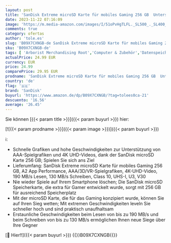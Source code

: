 ```yaml
---
layout: post
title: 'SanDisk Extreme microSD Karte für mobiles Gaming 256 GB  Unterstützt mit A2 App Performance AAA/3D/VR-Spielgrafiken und 4K-UHD-Video  190 MB/s Lesen  130 MB/s Schreiben  Class 10  UHS-I  U3  V30'
date: 2023-11-22 07:16:09
image: 'https://m.media-amazon.com/images/I/51oPvHgTLFL._SL500_._SL400_.jpg'
comments: true
category: ofertas
author: 'tole.es'
slug: 'B09X7CXNGB-de SanDisk Extreme microSD Karte für mobiles Gaming 256 GB...'
sku: 'B09X7CXNGB-de'
tags: [ 'Arborist Merchandising Root','Computer & Zubehör','Datenspeicher','Externe Datenspeicher','Micro SD Speicherkarten','Self Service','Special Features Stores','Speicherkarten','Speicherkarten & USB-Sticks','a4cbee59-f823-40fe-831a-7de64f655f6f_0','a4cbee59-f823-40fe-831a-7de64f655f6f_9901','sandisk','🇩🇪', ]
actualPrice: 24.99 EUR
currency: EUR
price: 24.99
comparePrice: 29.95 EUR
prodname: 'SanDisk Extreme microSD Karte für mobiles Gaming 256 GB  Unterstützt mit A2 App Performance AAA/3D/VR-Spielgrafiken und 4K-UHD-Video  190 MB/s Lesen  130 MB/s Schreiben  Class 10  UHS-I  U3  V30'
country: 'de'
flag: '🇩🇪'
brand: 'SanDisk'
buyurl: 'https://www.amazon.de/dp/B09X7CXNGB/?tag=tolees0ca-21'
descuento: '16.56'
average: '26.45'
---
```


Sie können [{{< param title >}}]({{< param buyurl >}}) hier:

[![{{< param prodname >}}]({{< param image >}})]({{< param buyurl >}})

ℹ️:

- Schnelle Grafiken und hohe Geschwindigkeiten zur Unterstützung von AAA-Spielgrafiken und 4K UHD-Videos, dank der SanDisk microSD Karte 256 GB; Spielen Sie sich ans Ziel
- Lieferumfang: SanDisk Extreme microSD Karte für mobiles Gaming 256 GB, A2 App Performance, AAA/3D/VR-Spielgrafiken, 4K-UHD-Video, 190 MB/s Lesen, 130 MB/s Schreiben, Class 10, UHS-I, U3, V30
- Nie wieder Spiele auf Ihrem Smartphone löschen; Die SanDisk microSD Speicherkarte, die extra für Gamer entwickelt wurde, sorgt mit 256 GB für ausreichend Speicherplatz
- Mit der microSD Karte, die für das Gaming konzipiert wurde, können Sie auf Ihren Sieg wetten; Mit extremen Geschwindigkeiten leveln Sie schneller hoch und sind praktisch unaufhaltsam
- Erstaunliche Geschwindigkeiten beim Lesen von bis zu 190 MB/s und beim Schreiben von bis zu 130 MB/s ermöglichen Ihnen neue Siege über Ihre Gegner

[🛒 Hier!!]({{< param buyurl >}})
{{<world>}}B09X7CXNGB{{</world>}}
